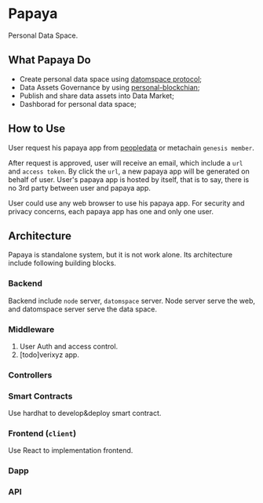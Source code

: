 # Papaya
Personal Data Space.

## What Papaya Do 
- Create personal data space using [datomspace protocol](https://www.npmjs.com/package/datomspace);
- Data Assets Governance by using [personal-blockchian](https://github.com/peopledata/personal-blockchain);
- Publish and share data assets into Data Market;
- Dashborad for personal data space; 

## How to Use
User request his papaya app from [peopledata](https://www.peopledata.org.cn/zh/datamarket) or metachain `genesis member`.

After request is approved, user will receive an email, which include a `url` and `access token`. By click the `url`, a new papaya app will be generated on behalf of user. User's papaya app is hosted by itself, that is to say, there is no 3rd party between user and papaya app.

User could use any web browser to use his papaya app. For security and privacy concerns, each papaya app has one and only one user.  

## Architecture 
Papaya is standalone system, but it is not work alone. Its architecture include following building blocks.

### Backend
Backend include `node` server, `datomspace` server. Node server serve the web, and datomspace server serve the data space.


### Middleware
1. User Auth and access control.
2. [todo]verixyz app. 


### Controllers


### Smart Contracts
Use hardhat to develop&deploy smart contract.

### Frontend (`client`)
Use React to implementation frontend. 


### Dapp


### API



## 
 



 
